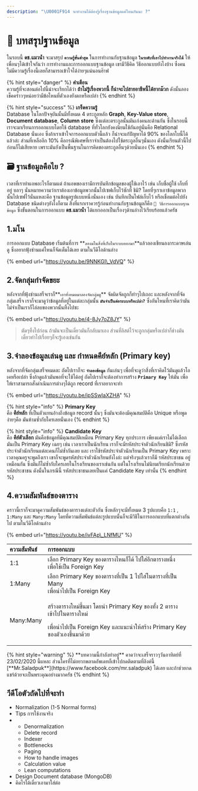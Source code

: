 ```yaml
---
description: "\U0001F914 จะทำงานได้ต้องรู้เรื่องฐานข้อมูลแค่ไหนกันนะ ?"
---
```


# 👶 บทสรุปฐานข้อมูล

ในรอบนี้ **ดช.แมวน้ำ** จะมาสรุป **`ความรู้ขั้นต่ำสุด`** ในการทำงานกับฐานข้อมูล **`ในระดับที่เอาไปทำงานจริงได้`** ให้เพื่อนๆได้เข้าใจกันว่า การทำงานและการออกแบบฐานข้อมูล เขามีวิธีคิด วิธีออกแบบยังไงบ้าง ซึ่งคนไม่มีความรู้เรื่องนี้เลยก็สามารถเข้าใจได้ง่ายๆแน่นอนฮ๊าฟ

{% hint style="danger" %}
**คำเตือน**  
ความรู้ที่จะสอนต่อไปนี้น่าจะเรียกได้ว่า **ถ้าไม่รู้เรื่องพวกนี้ ก็น่าจะไปสายอาชีพนี้ได้ยากม๊วก** ดังนั้นลองเช็คคร่าวๆหน่อยว่ามีข้อไหนที่ตัวเองยังตกหรือเปล่า
{% endhint %}

{% hint style="success" %}
**เกร็ดความรู้**  
Database ในโลกปัจจุบันนั้นมีทั้งหมด 4 ตระกูลหลัก **Graph**, **Key-Value store**, **Document database**, **Column store** ซึ่งแต่ละตระกูลนั้นมันเก่งคนละด้านกัน ซึ่งในรอบนี้เราจะมาเรียนการออกแบบโดยใช้ database ที่ทั่วโลกยังคงนิยมใช้กันอยู่นั่นคือ Relational Database นั่นเอง ซึ่งถ้าเราเข้าใจการออกแบบตัวนี้แล้ว ก็น่าจะแก้ปัญหาได้ 90% ของโลกใบนี้ได้แล้วล่ะ ส่วนที่เหลืออีก 10% คือกรณีพิเศษที่เราจำเป็นต้องไปใช้ตระกูลอื่นๆนั่นเอง ดังนั้นเรียนตัวนี้ไปก่อนก็ไม่เสียหาย เพราะมันยังเป็นพื้นฐานในการคิดของตระกูลอื่นๆด้วยนั่นเอง
{% endhint %}

## 🗃️ ฐานข้อมูลคือไย ?

เวลาที่เราทำแอพอะไรก็ตามแต่ ถ้าแอพของเรามีการบันทึกข้อมูลของผู้ใช้เอาไว้ เช่น เก็บชื่อผู้ใช้ เก็บที่อยู่ บลาๆ นั่นหมายความว่าเราต้องเอาข้อมูลพวกนั้นไปเซฟเก็บไว้ซักที่ ชิมิ? โดยที่ๆเราเอาข้อมูลพวกนั้นไปเซฟไว้นั่นแหละคือ ฐานข้อมูลรูปแบบหนึ่งนั่นเอง เช่น บันทึกเป็นไฟล์เก็บไว้ หรือเชื่อมต่อไปยัง Database ชนิดต่างๆยังไงก็ตาม สิ่งที่แรกเราควรรู้ก่อนทำงานกับฐานข้อมูลก็คือ `💖 วิธีการออกแบบฐานข้อมูล` ซึ่งขั้นตอนในการออกแบบ **ดช.แมวน้ำ** ได้แยกออกเป็นเรื่องๆด้านล่างไว้เรียบร้อยแล้วครัช

## 1.มโน

การออกแบบ Database เริ่มต้นที่การ **`ลองมโนสิ่งที่เก็บในระบบออกมา`**แล้วลองเขียนลงกระดาษเล่นดู ซึ่งอยากฟุ้งซ่านแค่ไหนก็จัดเต็มได้เลย ตามในวีดีโอด้านล่าง

{% embed url="https://youtu.be/9NNKGI\_VdVQ" %}

## 2.จัดกลุ่มกำจัดขยะ

หลังจากที่ฟุ้งซ่านเสร็จเราก็**`เอาทั้งหมดมาลองจัดกลุ่มดู`** จัดผิดจัดถูกก็ทำๆไปเถอะ และหลังจากที่จัดกลุ่มเสร็จ เราก็จะมาดูว่าข้อมูลที่อยู่ในแต่ละกลุ่มนั้น **`มันจำเป็นต่อระบบหรือเปล่า?`** ซึ่งอันไหนที่เราคิดว่ามันไม่จำเป็นเราก็ไล่ลบของพวกนั้นทิ้งไปซะ 

{% embed url="https://youtu.be/4-8Jy7oZ8JY" %}

> ตัดๆทิ้งไปก่อน ถ้ามันจะเป็นเดี๋ยวมันก็กลับมาเอง ส่วนที่ลิสต์ไว้จะถูกกลุ่มหรือเปล่าก็ช่างมัน เดี๋ยวทำไปเรื่อยๆก็จะรู้เองเช่นกัน

## 3.จำลองข้อมูลเล่นดู และ กำหนดคีย์หลัก \(Primary key\)

หลังจากที่จัดกลุ่มเสร็จหมดละ ถัดไปเราก็จะ **`จำลองข้อมูล`** กันเล่นๆ เพื่อที่จะดูว่าสิ่งที่เราคิดไว้มันดูแล้วโอเคหรือเปล่า ซึ่งถ้าดูแล้วมันพอที่จะใช้ได้อยู่ ถัดไปเราก็จะต้องทำการสร้าง **`Primary Key`** ให้มัน เพื่อให้เราสามารถสั่งดำเนินการต่างๆได้ถูก record ที่เราอยากจะทำ

{% embed url="https://youtu.be/ipSSwIaXZHA" %}

{% hint style="info" %}
**Primary Key**  
คือ **คีย์หลัก** ที่เป็นตัวแทนอ้างถึงข้อมูล record นั้นๆ ซึ่งมันจะต้องมีคุณสมบัติคือ Unique หรือพูดง่ายๆคือ มันห้ามซ้ำกับใครเลยนั่นเอง
{% endhint %}

{% hint style="info" %}
**Candidate Key**  
คือ **คีย์ตัวเลือก** มันคือข้อมูลทีมีคุณสมบัติเหมือน Primary Key ทุกประการ เพียงแค่เราไม่ได้เลือกมันเป็น Primary Key เฉยๆ เช่น เวลาเราเป็นนักเรียน เราก็จะมีรหัสประจำตัวนักเรียนชิมิ? ซึ่งรหัสประจำตัวนักเรียนแต่ละคนก็ไม่ซ้ำกันเลย และ เราใช้รหัสประจำตัวนักเรียนเป็น Primary Key เพราะเวลาคุณครูจะพูดถึงเรา เขาก็จะพูดรหัสประจำตัวนักเรียนยังไงล่ะ แต่จริงๆแล้วเราก็มี รหัสประชาชน อยู่เหมือนกัน ซึ่งมันก็ไม่ซ้ำกับใครเลยในโรงเรียนของเราเช่นกัน แต่ในโรงเรียนไม่นิยมเรียกนักเรียนด้วยรหัสประชาชน ดังนั้นในกรณีนี้ รหัสประชาชนเลยเป็นแค่ Candidate Key เท่านั้น
{% endhint %}

## 4.ความสัมพันธ์ของตาราง

คราวนี้เราก็จะมาดูความสัมพันธ์ของตารางแต่ละตัวกัน ซึ่งหลักๆจะมีทั้งหมด 3 รูปแบบคือ `1:1` , `1:Many` และ `Many:Many` โดยที่ความสัมพันธ์แต่ละรูปแบบนั้นก็จะมีวิธีในการออกแบบที่แตกต่างกันไป ตามในวีดีโอด้านล่าง

{% embed url="https://youtu.be/ivFAp\_LNfMU" %}

<table>
  <thead>
    <tr>
      <th style="text-align:left">&#xE04;&#xE27;&#xE32;&#xE21;&#xE2A;&#xE31;&#xE21;&#xE1E;&#xE31;&#xE19;&#xE18;&#xE4C;</th>
      <th
      style="text-align:left">&#xE01;&#xE32;&#xE23;&#xE2D;&#xE2D;&#xE01;&#xE41;&#xE1A;&#xE1A;</th>
    </tr>
  </thead>
  <tbody>
    <tr>
      <td style="text-align:left">1:1</td>
      <td style="text-align:left">&#xE40;&#xE25;&#xE37;&#xE2D;&#xE01; Primary Key &#xE02;&#xE2D;&#xE07;&#xE15;&#xE32;&#xE23;&#xE32;&#xE07;&#xE44;&#xE2B;&#xE19;&#xE01;&#xE47;&#xE44;&#xE14;&#xE49;
        &#xE44;&#xE1B;&#xE43;&#xE2A;&#xE48;&#xE2D;&#xE35;&#xE01;&#xE15;&#xE32;&#xE23;&#xE32;&#xE07;&#xE2B;&#xE19;&#xE36;&#xE48;&#xE07;
        <br
        />&#xE40;&#xE1E;&#xE37;&#xE48;&#xE2D;&#xE43;&#xE0A;&#xE49;&#xE40;&#xE1B;&#xE47;&#xE19;
        Foreign Key</td>
    </tr>
    <tr>
      <td style="text-align:left">1:Many</td>
      <td style="text-align:left">&#xE40;&#xE25;&#xE37;&#xE2D;&#xE01; Primary Key &#xE02;&#xE2D;&#xE07;&#xE15;&#xE32;&#xE23;&#xE32;&#xE07;&#xE17;&#xE35;&#xE48;&#xE40;&#xE1B;&#xE47;&#xE19;
        1 &#xE44;&#xE1B;&#xE43;&#xE2A;&#xE48;&#xE43;&#xE19;&#xE15;&#xE32;&#xE23;&#xE32;&#xE07;&#xE17;&#xE35;&#xE48;&#xE40;&#xE1B;&#xE47;&#xE19;
        Many
        <br />&#xE40;&#xE1E;&#xE37;&#xE48;&#xE2D;&#xE19;&#xE33;&#xE44;&#xE1B;&#xE40;&#xE1B;&#xE47;&#xE19;
        Foreign Key</td>
    </tr>
    <tr>
      <td style="text-align:left">Many:Many</td>
      <td style="text-align:left">
        <p>&#xE2A;&#xE23;&#xE49;&#xE32;&#xE07;&#xE15;&#xE32;&#xE23;&#xE32;&#xE07;&#xE43;&#xE2B;&#xE21;&#xE48;&#xE02;&#xE36;&#xE49;&#xE19;&#xE21;&#xE32;
          &#xE42;&#xE14;&#xE22;&#xE19;&#xE33; Primary Key &#xE02;&#xE2D;&#xE07;&#xE17;&#xE31;&#xE49;&#xE07;
          2 &#xE15;&#xE32;&#xE23;&#xE32;&#xE07;&#xE40;&#xE02;&#xE49;&#xE32;&#xE44;&#xE1B;&#xE43;&#xE19;&#xE15;&#xE32;&#xE23;&#xE32;&#xE07;&#xE43;&#xE2B;&#xE21;&#xE48;</p>
        <p>&#xE40;&#xE1E;&#xE37;&#xE48;&#xE2D;&#xE19;&#xE33;&#xE44;&#xE1B;&#xE40;&#xE1B;&#xE47;&#xE19;
          Foreign Key &#xE41;&#xE25;&#xE30;&#xE41;&#xE19;&#xE30;&#xE19;&#xE33;&#xE43;&#xE2B;&#xE49;&#xE2A;&#xE23;&#xE49;&#xE32;&#xE07;
          Primary Key &#xE02;&#xE2D;&#xE07;&#xE15;&#xE31;&#xE27;&#xE40;&#xE2D;&#xE07;&#xE02;&#xE36;&#xE49;&#xE19;&#xE21;&#xE32;&#xE14;&#xE49;&#xE27;&#xE22;</p>
      </td>
    </tr>
  </tbody>
</table>{% hint style="warning" %}
**บทความนี้กำลังทำอยู่** คาดว่าจะเสร็จราวๆวันอาทิตย์ที่ 23/02/2020 นี้แหละ ส่วนใครที่ไม่อยากพลาดอัพเดทก็เข้าไปกดติดตามที่ลิงค์นี้ [**Mr.Saladpuk**](https://www.facebook.com/mr.saladpuk) ได้เลย และถ้าช่วยกดแชร์ด้วยจะเป็นพระคุณอย่างมากครัช
{% endhint %}

## วีดีโอตัวถัดไปที่จะทำ

* Normalization \(1-5 Normal forms\)
* Tips การใช้งานจริง
* * Denormalization
  * Delete record
  * Indexer
  * Bottlenecks
  * Paging
  * How to handle images
  * Calculation value
  * Lean computations
* Design Document database \(MongoDB\)
* คิดไรได้เดี๋ยวเอามาใส่ต่อ

